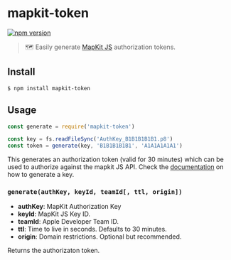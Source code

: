 # mapkit-token

[![npm version](https://badge.fury.io/js/mapkit-token.svg)](https://badge.fury.io/js/mapkit-token)

> 🗺 Easily generate [MapKit JS](https://developer.apple.com/documentation/mapkitjs) authorization tokens.

## Install
```
$ npm install mapkit-token
```

## Usage
```javascript
const generate = require('mapkit-token')

const key = fs.readFileSync('AuthKey_B1B1B1B1B1.p8')
const token = generate(key, 'B1B1B1B1B1', 'A1A1A1A1A1')
```

This generates an authorization token (valid for 30 minutes) which can be used to authorize against the mapkit JS API. Check the [documentation](https://developer.apple.com/documentation/mapkitjs/setting_up_mapkit_js) on how to generate a key.

### `generate(authKey, keyId, teamId[, ttl, origin])`

* **authKey**: MapKit Authorization Key
* **keyId**: MapKit JS Key ID.
* **teamId**: Apple Developer Team ID.
* **ttl**: Time to live in seconds. Defaults to 30 minutes.
* **origin**: Domain restrictions. Optional but recommended.

Returns the authorizaton token.
